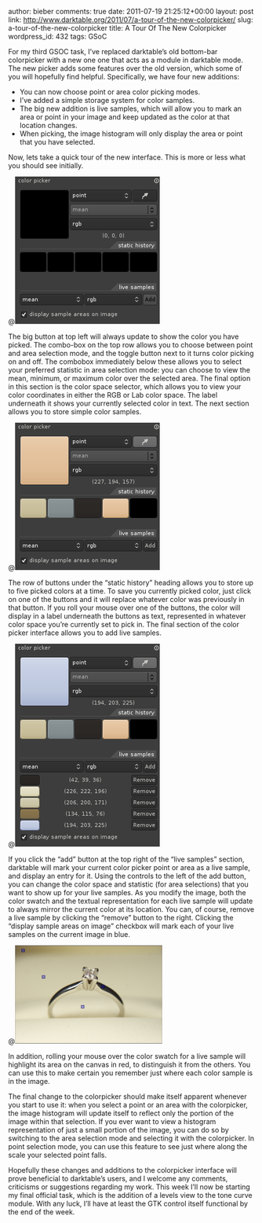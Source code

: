 author: bieber
comments: true
date: 2011-07-19 21:25:12+00:00
layout: post
link: http://www.darktable.org/2011/07/a-tour-of-the-new-colorpicker/
slug: a-tour-of-the-new-colorpicker
title: A Tour Of The New Colorpicker
wordpress_id: 432
tags: GSoC

For my third GSOC task, I’ve replaced darktable’s old bottom-bar colorpicker with a new one one that acts as a module in darktable mode. The new picker adds some features over the old version, which some of you will hopefully find helpful. Specifically, we have four new additions:

* You can now choose point or area color picking modes.
* I’ve added a simple storage system for color samples.
* The big new addition is live samples, which will allow you to mark an area or point in your image and keep updated as the color at that location changes.
* When picking, the image histogram will only display the area or point that you have selected.

Now, lets take a quick tour of the new interface. This is more or less what you should see initially.

@![emptypicker](emptypicker.png)

The big button at top left will always update to show the color you have picked. The combo-box on the top row allows you to choose between point and area selection mode, and the toggle button next to it turns color picking on and off. The combobox immediately below these allows you to select your preferred statistic in area selection mode: you can choose to view the mean, minimum, or maximum color over the selected area. The final option in this section is the color space selector, which allows you to view your color coordinates in either the RGB or Lab color space. The label underneath it shows your currently selected color in text. The next section allows you to store simple color samples.

@![history](history.png)

The row of buttons under the “static history” heading allows you to store up to five picked colors at a time. To save you currently picked color, just click on one of the buttons and it will replace whatever color was previously in that button. If you roll your mouse over one of the buttons, the color will display in a label underneath the buttons as text, represented in whatever color space you’re currently set to pick in. The final section of the color picker interface allows you to add live samples.

@![samples](samples.png)

If you click the “add” button at the top right of the “live samples” section, darktable will mark your current color picker point or area as a live sample, and display an entry for it. Using the controls to the left of the add button, you can change the color space and statistic (for area selections) that you want to show up for your live samples. As you modify the image, both the color swatch and the textual representation for each live sample will update to always mirror the current color at its location. You can, of course, remove a live sample by clicking the “remove” button to the right. Clicking the “display sample areas on image” checkbox will mark each of your live samples on the current image in blue.

@![points-300x200](points-300x200.png)

In addition, rolling your mouse over the color swatch for a live sample will highlight its area on the canvas in red, to distinguish it from the others. You can use this to make certain you remember just where each color sample is in the image.

The final change to the colorpicker should make itself apparent whenever you start to use it: when you select a point or an area with the colorpicker, the image histogram will update itself to reflect only the portion of the image within that selection. If you ever want to view a histogram representation of just a small portion of the image, you can do so by switching to the area selection mode and selecting it with the colorpicker. In point selection mode, you can use this feature to see just where along the scale your selected point falls.

Hopefully these changes and additions to the colorpicker interface will prove beneficial to darktable’s users, and I welcome any comments, criticisms or suggestions regarding my work. This week I’ll now be starting my final official task, which is the addition of a levels view to the tone curve module. With any luck, I’ll have at least the GTK control itself functional by the end of the week.
